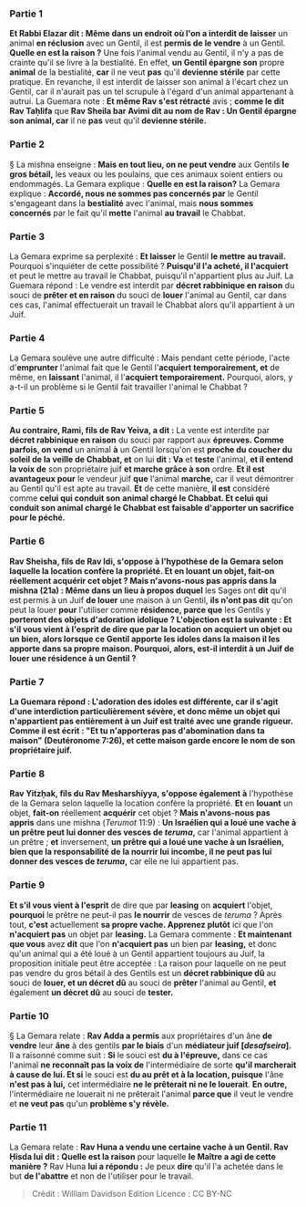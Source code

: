 
### Partie 1
<b>Et Rabbi Elazar dit : Même dans un endroit où l'on a interdit de laisser</b> un animal <b>en réclusion</b> avec un Gentil, il est <b>permis de le vendre</b> à un Gentil. <b>Quelle en est la raison ?</b> Une fois l'animal vendu au Gentil, il n'y a pas de crainte qu'il se livre à la bestialité. En effet, <b>un Gentil épargne son</b> propre <b>animal</b> de la bestialité, <b>car</b> il ne veut <b>pas</b> qu'il <b>devienne stérile</b> par cette pratique. En revanche, il est interdit de laisser son animal à l'écart chez un Gentil, car il n'aurait pas un tel scrupule à l'égard d'un animal appartenant à autrui. La Guemara note : <b>Et même Rav s'est rétracté</b> avis ; <b>comme le dit Rav Taḥlifa</b> que <b>Rav Sheila bar Avimi dit au nom de Rav : Un Gentil épargne son animal, car</b> il ne <b>pas</b> veut qu'il <b>devienne stérile.</b>

### Partie 2
§ La mishna enseigne : <b>Mais en tout lieu, on ne peut vendre</b> aux Gentils <b>le gros bétail,</b> les veaux ou les poulains, que ces animaux soient entiers ou endommagés. La Gemara explique : <b>Quelle en est la raison?</b> La Gemara explique : <b>Accordé, nous ne sommes pas concernés par</b> le Gentil s'engageant dans la <b>bestialité</b> avec l'animal, mais <b>nous sommes concernés</b> par le fait qu'il <b>mette</b> l'animal <b>au travail</b> le Chabbat.

### Partie 3
La Gemara exprime sa perplexité : <b>Et laisser</b> le Gentil <b>le mettre</b> <b>au travail.</b> Pourquoi s'inquiéter de cette possibilité ? <b>Puisqu'il l'a acheté, il l'acquiert</b> et peut le mettre au travail le Chabbat, puisqu'il n'appartient plus au Juif. La Guemara répond : Le vendre est interdit par <b>décret rabbinique en raison</b> du souci de <b>prêter et en raison</b> du souci de <b>louer</b> l'animal au Gentil, car dans ces cas, l'animal effectuerait un travail le Chabbat alors qu'il appartient à un Juif.

### Partie 4
La Gemara soulève une autre difficulté : Mais pendant cette période, l'acte d'<b>emprunter</b> l'animal fait que le Gentil l'<b>acquiert temporairement, et</b> de même, en <b>laissant</b> l'animal, il l'<b>acquiert temporairement.</b> Pourquoi, alors, y a-t-il un problème si le Gentil fait travailler l'animal le Chabbat ?

### Partie 5
<b>Au contraire, Rami, fils de Rav Yeiva, a dit :</b> La vente est interdite par <b>décret rabbinique en raison</b> du souci par rapport aux <b>épreuves. Comme parfois, on vend</b> un animal <b>à</b> un Gentil lorsqu'on est <b>proche du coucher du soleil de la veille de Chabbat, et</b> on lui <b>dit : Va</b> et <b>teste</b> l'animal, <b>et il entend la voix de</b> son propriétaire juif <b>et marche grâce à son</b> ordre. <b>Et il est avantageux pour</b> le vendeur juif <b>que</b> l'animal <b>marche,</b> car il veut démontrer au Gentil qu'il est apte au travail. <b>Et</b> de cette manière, <b>il est</b> considéré comme <b>celui qui conduit son</b> <b>animal chargé le Chabbat. Et celui qui conduit son <b>animal chargé le Chabbat</b> est <b>faisable</b> d'apporter <b>un sacrifice pour le péché.</b>

### Partie 6
<b>Rav Sheisha, fils de Rav Idi, s'oppose à</b> l'hypothèse de la Gemara selon laquelle la location confère la propriété. <b>Et</b> en <b>louant</b> un objet, <b>fait-on</b> réellement <b>acquérir</b> cet objet ? <b>Mais n'avons-nous pas appris</b> dans la mishna (21a) : <b>Même dans un lieu</b> à propos duquel</b> les Sages ont <b>dit</b> qu'il est permis à un Juif <b>de louer</b> une maison à un Gentil, <b>ils n'ont pas dit</b> qu'on peut la louer <b>pour</b> l'utiliser comme <b>résidence, parce que</b> les Gentils y <b>porteront des objets d'adoration <b>idolique ?</b> L'objection est la suivante : <b>Et s'il vous vient à l'esprit</b> de dire que par <b>la location</b> on <b>acquiert</b> un objet ou un bien, alors <b>lorsque ce</b> Gentil <b>apporte</b> les idoles <b>dans</b> la maison <b>il les apporte dans sa</b> propre <b>maison.</b> Pourquoi, alors, est-il interdit à un Juif de louer une résidence à un Gentil ?

### Partie 7
La Guemara répond : <b>L'adoration des idoles est différente, car il s'agit</b> d'une interdiction particulièrement <b>sévère</b>, et donc même un objet qui n'appartient pas entièrement à un Juif est traité avec une grande rigueur. <b>Comme il est écrit : "Et tu n'apporteras pas d'abomination dans ta maison"</b> (Deutéronome 7:26), et cette maison garde encore le nom de son propriétaire juif.

### Partie 8
<b>Rav Yitzḥak, fils du Rav Mesharshiyya,</b> s'oppose également à</b> l'hypothèse de la Gemara selon laquelle la location confère la propriété. <b>Et</b> en <b>louant</b> un objet, <b>fait-on</b> réellement <b>acquérir</b> cet objet ? <b>Mais n'avons-nous pas appris</b> dans une mishna (<i>Terumot</i> 11:9) : <b>Un Israélien qui a loué une vache à un prêtre peut lui donner des vesces de <i>teruma</i>,</b> car l'animal appartient à un prêtre ; <b>et</b> inversement, <b>un prêtre qui a loué une vache à un Israélien, bien que la responsabilité de la nourrir lui incombe, il ne peut pas lui donner des vesces de <i>teruma</i>,</b> car elle ne lui appartient pas.

### Partie 9
<b>Et s'il vous vient à l'esprit</b> de dire que par <b>leasing</b> on <b>acquiert</b> l'objet, <b>pourquoi</b> le prêtre ne peut-il pas <b>le nourrir</b> de vesces de <i>teruma</i> ? Après tout, <b>c'est</b> actuellement <b>sa propre vache. Apprenez plutôt</b> ici que l'on <b>n'acquiert pas</b> un objet par <b>leasing.</b> La Gemara commente : <b>Et maintenant que vous</b> avez <b>dit</b> que l'on <b>n'acquiert pas</b> un bien par <b>leasing,</b> et donc qu'un animal qui a été loué à un Gentil appartient toujours au Juif, la proposition initiale peut être acceptée : La raison pour laquelle on ne peut pas vendre du gros bétail à des Gentils est un <b>décret rabbinique dû</b> au souci de <b>louer, et un décret dû</b> au souci de <b>prêter</b> l'animal au Gentil, <b>et</b> également <b>un décret dû</b> au souci de <b>tester.</b>

### Partie 10
§ La Gemara relate : <b>Rav Adda a permis</b> aux propriétaires d'un âne <b>de vendre</b> leur <b>âne</b> à des gentils <b>par le biais</b> d'un <b>médiateur juif [<i>desafseira</i>].</b> Il a raisonné comme suit : <b>Si</b> le souci est <b>du à l'épreuve,</b> dans ce cas l'animal <b>ne reconnaît pas la voix de</b> l'intermédiaire de sorte <b>qu'il marcherait à cause de lui. Et si</b> le souci est <b>du au prêt et à la location, puisque</b> l'âne <b>n'est pas à lui,</b> cet intermédiaire <b>ne le prêterait ni ne le louerait</b>. <b>En outre,</b> l'intermédiaire ne louerait ni ne prêterait l'animal <b>parce que</b> il veut le vendre et <b>ne veut pas</b> qu'un <b>problème s'y révèle.</b>

### Partie 11
La Gemara relate : <b>Rav Huna a vendu une certaine vache à un Gentil. Rav Ḥisda lui dit : Quelle est la raison</b> pour laquelle <b>le Maître a agi de cette manière ?</b> Rav Huna <b>lui a répondu :</b> Je peux <b>dire</b> qu'il l'a achetée</b> dans le but <b>de l'abattre</b> et non de l'utiliser pour le travail.

>Crédit : William Davidson Edition
>Licence : CC BY-NC